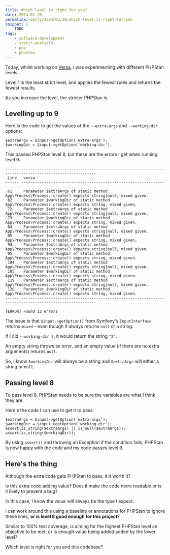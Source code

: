```yaml
---
title: Which level is right for you?
date: 2024-02-20
permalink: daily/2024/02/20/which-level-is-right-for-you
snippet: |
    TODO
tags:
    - software-development
    - static-analysis
    - php
    - phpstan
---
```


Today, whilst working on [Versa], I was experimenting with different PHPStan levels.

Level 1 is the least strict level, and applies the fewest rules and returns the fewest results.

As you increase the level, the stricter PHPStan is.

## Levelling up to 9

Here is the code to get the values of the `--extra-args` and `--working-dir` options:

```language-php
$extraArgs = $input->getOption('extra-args');
$workingDir = $input->getOption('working-dir');
```

This passed PHPStan level 8, but these are the errors I get when running level 9:

```language-plain
------ -------------------------------------------------------------------------------------------------------
 Line   versa
------ -------------------------------------------------------------------------------------------------------
 61     Parameter $extraArgs of static method App\Process\Process::create() expects string|null, mixed given.
 62     Parameter $workingDir of static method App\Process\Process::create() expects string, mixed given.
 72     Parameter $extraArgs of static method App\Process\Process::create() expects string|null, mixed given.
 73     Parameter $workingDir of static method App\Process\Process::create() expects string, mixed given.
 84     Parameter $extraArgs of static method App\Process\Process::create() expects string|null, mixed given.
 85     Parameter $workingDir of static method App\Process\Process::create() expects string, mixed given.
 94     Parameter $extraArgs of static method App\Process\Process::create() expects string|null, mixed given.
 95     Parameter $workingDir of static method App\Process\Process::create() expects string, mixed given.
 104    Parameter $extraArgs of static method App\Process\Process::create() expects string|null, mixed given.
 105    Parameter $workingDir of static method App\Process\Process::create() expects string, mixed given.
 119    Parameter $extraArgs of static method App\Process\Process::create() expects string|null, mixed given.
 120    Parameter $workingDir of static method App\Process\Process::create() expects string, mixed given.
------ -------------------------------------------------------------------------------------------------------

[ERROR] Found 12 errors
```

The issue is that `$input->getOption()` from Symfony's `InputInterface` returns `mixed` - even though it always returns `null` or a string.

If I did `--working-dir 2`, it would return the string `"2"`.

An empty string throws an error, and an empty value (if there are no extra arguments) returns `null`.

So, I know `$workingDir` will always be a string and `$extraArgs` will either a string or `null`.

## Passing level 8

To pass level 8, PHPStan needs to be sure the variables are what I think they are.

Here's the code I can use to get it to pass:

```language-php
$extraArgs = $input->getOption('extra-args');
$workingDir = $input->getOption('working-dir');
assert(is_string($extraArgs) || is_null($extraArgs));
assert(is_string($workingDir));
```

By using `assert()` and throwing an Exception if the condition fails, PHPStan is now happy with the code and my code passes level 9.

## Here's the thing

Although the extra code gets PHPStan to pass, it it worth it?

Is this extra code adding value? Does it make the code more readable or is it likely to prevent a bug?

In this case, I know the value will always be the type I expect.

I can work around this using a baseline or annotations for PHPStan to ignore these lines, **or is level 8 good enough for this project**?

Similar to 100% test coverage, is aiming for the highest PHPStan level an objective to be met, or is enough value being added added by the lower level?

Which level is right for you and this codebase?

[versa]: {{site.url}}/archive/2024/02/19/introducing-versa
